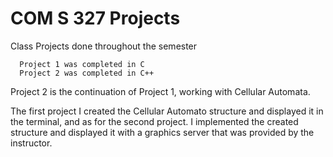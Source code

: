 # COM S 327 Projects
Class Projects done throughout the semester
```
  Project 1 was completed in C
  Project 2 was completed in C++
```
 Project 2 is the continuation of Project 1, working with Cellular Automata. 
 
 The first project I created the Cellular Automato structure and displayed it in the terminal, and as for the second project. I implemented the created structure and displayed it with a graphics server that was provided by the instructor. 
 
